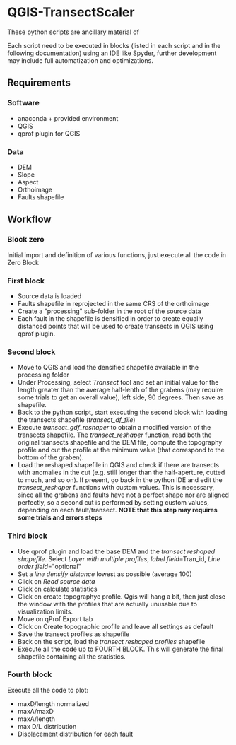 # QGIS-TransectScaler

These python scripts are ancillary material of 

Each script need to be executed in blocks (listed in each script and in the following documentation) using an IDE like Spyder, further development may include full automatization and optimizations.

## Requirements

### Software
* anaconda + provided environment
* QGIS
* qprof plugin for QGIS

### Data
* DEM
* Slope
* Aspect
* Orthoimage
* Faults shapefile

## Workflow

### Block zero
Initial import and definition of various functions, just execute all the code in Zero Block

### First block

* Source data is loaded
* Faults shapefile in reprojected in the same CRS of the orthoimage
* Create a "processing" sub-folder in the root of the source data
* Each fault in the shapefile is densified in order to create equally distanced points that will be used to create transects in QGIS using qprof plugin.

### Second block

* Move to QGIS and load the densified shapefile available in the processing folder
* Under Processing, select *Transect* tool and set an initial value for the length greater than the average half-lenth of the grabens (may require some trials to get an overall value), left side, 90 degrees. Then save as shapefile.
* Back to the python script, start executing the second block with loading the transects shapefile (*transect_df_file*)
* Execute *transect_gdf_reshaper* to obtain a modified version of the transects shapefile. The *transect_reshaper* function, read both the original transects shapefile and the DEM file, compute the topography profile and cut the profile at the minimum value (that correspond to the bottom of the graben). 
* Load the reshaped shapefile in QGIS and check if there are transects with anomalies in the cut (e.g. still longer than the half-aperture, cutted to much, and so on). If present, go back in the python IDE and edit the *transect_reshaper* functions with custom values. This is necessary, since all the grabens and faults have not a perfect shape nor are aligned perfectly, so a second cut is performed by setting custom values, depending on each fault/transect. **NOTE that this step may requires some trials and errors steps**

### Third block
* Use qprof plugin and load the base DEM and the *transect reshaped shapefile*. Select *Layer with multiple profiles*, *label field*=Tran_id, *Line order field*="optional"
* Set a *line densify distance* lowest as possible (average 100)
* Click on *Read source data*
* Click on calculate statistics
* Click on create topographyc profile. Qgis will hang a bit, then just close the window with the profiles that are actually unusable due to visualization limits.
* Move on qProf Export tab
* Click on Create topographic profile and leave all settings as default
* Save the transect profiles as shapefile
* Back on the script, load the *transect reshaped profiles* shapefile
* Execute all the code up to FOURTH BLOCK. This will generate the final shapefile containing all the statistics.


### Fourth block
Execute all the code to plot:
* maxD/length normalized
* maxA/maxD
* maxA/length
* max D/L distribution 
* Displacement distribution for each fault
